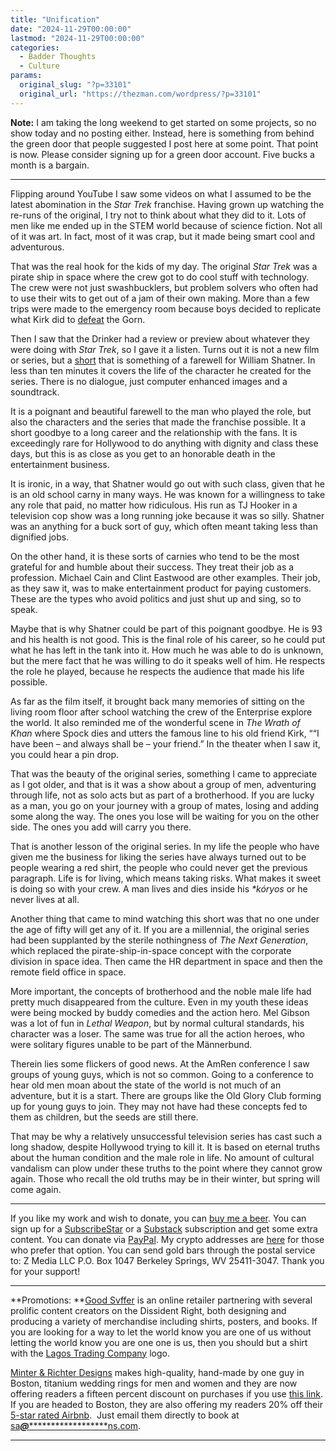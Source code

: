 ```yaml
---
title: "Unification"
date: "2024-11-29T00:00:00"
lastmod: "2024-11-29T00:00:00"
categories:
  - Badder Thoughts
  - Culture
params:
  original_slug: "?p=33101"
  original_url: "https://thezman.com/wordpress/?p=33101"
---
```


**Note:** I am taking the long weekend to get started on some projects,
so no show today and no posting either. Instead, here is something from
behind the green door that people suggested I post here at some point.
That point is now. Please consider signing up for a green door account.
Five bucks a month is a bargain.

------------------------------------------------------------------------

Flipping around YouTube I saw some videos on what I assumed to be the
latest abomination in the *Star Trek* franchise. Having grown up
watching the re-runs of the original, I try not to think about what they
did to it. Lots of men like me ended up in the STEM world because of
science fiction. Not all of it was art. In fact, most of it was crap,
but it made being smart cool and adventurous.

That was the real hook for the kids of my day. The original *Star Trek*
was a pirate ship in space where the crew got to do cool stuff with
technology. The crew were not just swashbucklers, but problem solvers
who often had to use their wits to get out of a jam of their own making.
More than a few trips were made to the emergency room because boys
decided to replicate what Kirk did to <a
href="https://en.wikipedia.org/wiki/Arena_(Star_Trek:_The_Original_Series"
rel="noopener" target="_blank">defeat</a> the Gorn.

Then I saw that the Drinker had a review or preview about whatever they
were doing with *Star Trek*, so I gave it a listen. Turns out it is not
a new film or series, but
a <a href="https://roddenberry.x.io/" rel="noopener"
target="_blank">short</a> that is something of a farewell for William
Shatner. In less than ten minutes it covers the life of the character he
created for the series. There is no dialogue, just computer enhanced
images and a soundtrack.

It is a poignant and beautiful farewell to the man who played the role,
but also the characters and the series that made the franchise possible.
It a short goodbye to a long career and the relationship with the fans.
It is exceedingly rare for Hollywood to do anything with dignity and
class these days, but this is as close as you get to an honorable death
in the entertainment business.

It is ironic, in a way, that Shatner would go out with such class, given
that he is an old school carny in many ways. He was known for a
willingness to take any role that paid, no matter how ridiculous. His
run as TJ Hooker in a television cop show was a long running joke
because it was so silly. Shatner was an anything for a buck sort of guy,
which often meant taking less than dignified jobs.

On the other hand, it is these sorts of carnies who tend to be the most
grateful for and humble about their success. They treat their job as a
profession. Michael Cain and Clint Eastwood are other examples. Their
job, as they saw it, was to make entertainment product for paying
customers. These are the types who avoid politics and just shut up and
sing, so to speak.

Maybe that is why Shatner could be part of this poignant goodbye. He is
93 and his health is not good. This is the final role of his career, so
he could put what he has left in the tank into it. How much he was able
to do is unknown, but the mere fact that he was willing to do it speaks
well of him. He respects the role he played, because he respects the
audience that made his life possible.

As far as the film itself, it brought back many memories of sitting on
the living room floor after school watching the crew of the Enterprise
explore the world. It also reminded me of the wonderful scene in *The
Wrath of Khan* where Spock dies and utters the famous line to his old
friend Kirk, ““I have been – and always shall be – your friend.” In the
theater when I saw it, you could hear a pin drop.

That was the beauty of the original series, something I came to
appreciate as I got older, and that is it was a show about a group of
men, adventuring through life, not as solo acts but as part of a
brotherhood. If you are lucky as a man, you go on your journey with a
group of mates, losing and adding some along the way. The ones you lose
will be waiting for you on the other side. The ones you add will carry
you there.

That is another lesson of the original series. In my life the people who
have given me the business for liking the series have always turned out
to be people wearing a red shirt, the people who could never get the
previous paragraph. Life is for living, which means taking risks. What
makes it sweet is doing so with your crew. A man lives and dies inside
his *\*kóryos* or he never lives at all.

Another thing that came to mind watching this short was that no one
under the age of fifty will get any of it. If you are a millennial, the
original series had been supplanted by the sterile nothingness of *The
Next Generation*, which replaced the pirate-ship-in-space concept with
the corporate division in space idea. Then came the HR department in
space and then the remote field office in space.

More important, the concepts of brotherhood and the noble male life had
pretty much disappeared from the culture. Even in my youth these ideas
were being mocked by buddy comedies and the action hero. Mel Gibson was
a lot of fun in *Lethal Weapon*, but by normal cultural standards, his
character was a loser. The same was true for all the action heroes, who
were solitary figures unable to be part of the Männerbund.

Therein lies some flickers of good news. At the AmRen conference I saw
groups of young guys, which is not so common. Going to a conference to
hear old men moan about the state of the world is not much of an
adventure, but it is a start. There are groups like the Old Glory Club
forming up for young guys to join. They may not have had these concepts
fed to them as children, but the seeds are still there.

That may be why a relatively unsuccessful television series has cast
such a long shadow, despite Hollywood trying to kill it. It is based on
eternal truths about the human condition and the male role in life. No
amount of cultural vandalism can plow under these truths to the point
where they cannot grow again. Those who recall the old truths may be in
their winter, but spring will come again.

------------------------------------------------------------------------

If you like my work and wish to donate, you can
<a href="https://www.buymeacoffee.com/mujolulu" rel="noopener"
target="_blank">buy me a beer</a>. You can sign up for a
<a href="https://www.subscribestar.com/the-z-blog" rel="noopener"
target="_blank">SubscribeStar</a> or a
<a href="https://thedissident.substack.com/" rel="noopener"
target="_blank">Substack</a> subscription and get some extra content.
You can donate via <a
href="https://www.paypal.com/donate/?cmd=_s-xclick&amp;hosted_button_id=UDAS2Q8JYA6CN&amp;source=url"
rel="noopener" target="_blank">PayPal</a>. My crypto addresses are
<a href="https://thezman.com/wordpress/?page_id=22713" rel="noopener"
target="_blank">here</a> for those who prefer that option. You can send
gold bars through the postal service to: Z Media LLC P.O. Box 1047
Berkeley Springs, WV 25411-3047. Thank you for your support!

------------------------------------------------------------------------

**Promotions: **<a href="https://goodsvffer.com/" rel="noopener" target="_blank">Good
Svffer</a> is an online retailer partnering with several prolific
content creators on the Dissident Right, both designing and producing a
variety of merchandise including shirts, posters, and books. If you are
looking for a way to let the world know you are one of us without
letting the world know you are one one is us, then you should but a
shirt with the
<a href="https://goodsvffer.com/products/lagos-trading-company"
rel="noopener" target="_blank">Lagos Trading Company</a> logo.

<a href="https://www.minterandrichterdesigns.com/"
rel="noreferrer nofollow noopener" target="_blank">Minter &amp; Richter
Designs</a> makes high-quality, hand-made by one guy in Boston, titanium
wedding rings for men and women and they are now offering readers a
fifteen percent discount on purchases if you use
<a href="https://www.minterandrichterdesigns.com/discount/ZMAN"
rel="noreferrer nofollow noopener" target="_blank">this link</a>.
<span class="highlight"><span class="colour"><span class="font"><span class="size">If
you are headed to Boston, they are also offering my readers 20% off
their <a
href="https://www.airbnb.com/users/7988017/listings?user_id=7988017&amp;s=3"
rel="noopener noreferrer" target="_blank">5-star rated Airbnb</a>.  Just
email them directly to book at
<a href="mailto:sa***@*********************ns.com"
data-original-string="XyNC1nclWQbsgKHnvhh+Fw==cb7ZnssDT1CDYCmi20gofkVv/x/7ipim9VJYCeQY4OWGpvOoUwf4j8uaACc0hSHZlt7"><span
class="apbct-email-encoder"
data-original-string="XXWzAfpI6I+KhsRWz6HECg==cb7f7HLKKzNcKGLCvUrZcjJ+vBLR0EtGSkOTXYtrep7oq+inDw4oDK31hDG6lHQ+QcN"
title="This contact has been encoded by Anti-Spam by CleanTalk. Click to decode. To finish the decoding make sure that JavaScript is enabled in your browser.">sa<span
class="apbct-blur">***</span>@<span
class="apbct-blur">*********************</span>ns.com</span></a>.</span></span></span></span>

------------------------------------------------------------------------
